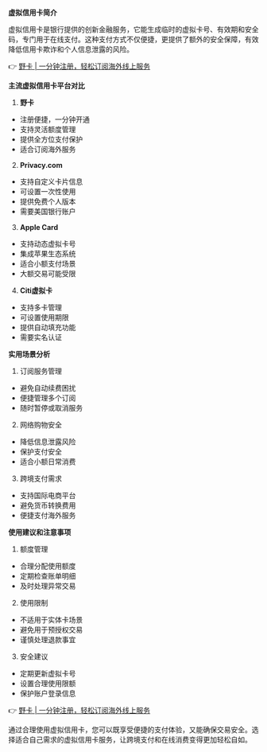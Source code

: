 **虚拟信用卡简介**

虚拟信用卡是银行提供的创新金融服务，它能生成临时的虚拟卡号、有效期和安全码，专门用于在线支付。这种支付方式不仅便捷，更提供了额外的安全保障，有效降低信用卡欺诈和个人信息泄露的风险。

👉 [野卡 | 一分钟注册，轻松订阅海外线上服务](https://bit.ly/bewildcard)

**主流虚拟信用卡平台对比**

1. **野卡**
- 注册便捷，一分钟开通
- 支持灵活额度管理
- 提供全方位支付保护
- 适合订阅海外服务

2. **Privacy.com**
- 支持自定义卡片信息
- 可设置一次性使用
- 提供免费个人版本
- 需要美国银行账户

3. **Apple Card**
- 支持动态虚拟卡号
- 集成苹果生态系统
- 适合小额支付场景
- 大额交易可能受限

4. **Citi虚拟卡**
- 支持多卡管理
- 可设置使用期限
- 提供自动填充功能
- 需要实名认证

**实用场景分析**

1. 订阅服务管理
- 避免自动续费困扰
- 便捷管理多个订阅
- 随时暂停或取消服务

2. 网络购物安全
- 降低信息泄露风险
- 保护支付安全
- 适合小额日常消费

3. 跨境支付需求
- 支持国际电商平台
- 避免货币转换费用
- 便捷支付海外服务

**使用建议和注意事项**

1. 额度管理
- 合理分配使用额度
- 定期检查账单明细
- 及时处理异常交易

2. 使用限制
- 不适用于实体卡场景
- 避免用于预授权交易
- 谨慎处理退款事宜

3. 安全建议
- 定期更新虚拟卡号
- 设置合理使用限额
- 保护账户登录信息

👉 [野卡 | 一分钟注册，轻松订阅海外线上服务](https://bit.ly/bewildcard)

通过合理使用虚拟信用卡，您可以既享受便捷的支付体验，又能确保交易安全。选择适合自己需求的虚拟信用卡服务，让跨境支付和在线消费变得更加轻松自如。